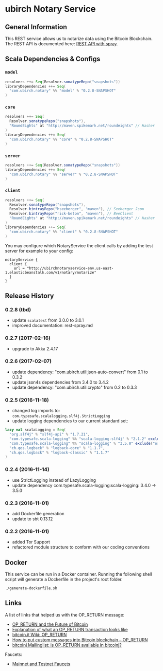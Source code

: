 # ubirch Notary Service

## General Information

This REST service allows us to notarize data using the Bitcoin Blockchain. The REST API is documented here: 
[REST API with spray](rest-spray.md).

## Scala Dependencies & Configs

### `model`

```scala
resolvers ++= Seq(Resolver.sonatypeRepo("snapshots"))
libraryDependencies ++= Seq(
  "com.ubirch.notary" %% "model" % "0.2.8-SNAPSHOT"
)
```

### `core`

```scala
resolvers ++= Seq(
  Resolver.sonatypeRepo("snapshots"),
  "RoundEights" at "http://maven.spikemark.net/roundeights" // Hasher
)
libraryDependencies ++= Seq(
  "com.ubirch.notary" %% "core" % "0.2.8-SNAPSHOT"
)
```

### `server`

```scala
resolvers ++= Seq(Resolver.sonatypeRepo("snapshots"))
libraryDependencies ++= Seq(
  "com.ubirch.notary" %% "server" % "0.2.8-SNAPSHOT"
)
```

### `client`

```scala
resolvers ++= Seq(
  Resolver.sonatypeRepo("snapshots"),
  Resolver.bintrayRepo("hseeberger", "maven"), // Seeberger Json
  Resolver.bintrayRepo("rick-beton", "maven"), // BeeClient
  "RoundEights" at "http://maven.spikemark.net/roundeights" // Hasher
)
libraryDependencies ++= Seq(
  "com.ubirch.notary" %% "client" % "0.2.8-SNAPSHOT"
)
```

You may configure which NotaryService the client calls by adding the test server for example to your config:

    notaryService {
      client {
        url = "http://ubirchnotaryservice-env.us-east-1.elasticbeanstalk.com/v1/notary/notarize"
      }
    }

## Release History

### 0.2.8 (tbd)

* update `scalatest` from 3.0.0 to 3.0.1
* improved documentation: rest-spray.md

### 0.2.7 (2017-02-16)

* upgrade to Akka 2.4.17

### 0.2.6 (2017-02-07)

* update dependency: "com.ubirch.util:json-auto-convert" from 0.1 to 0.3.2
* update json4s dependencies from 3.4.0 to 3.4.2
* update dependency: "com.ubirch.util:crypto" from 0.2 to 0.3.3

### 0.2.5 (2016-11-18)

- changed log imports to: `com.typesafe.scalalogging.slf4j.StrictLogging`
- update logging dependencies to our current standard set:
  
```scala
lazy val scalaLogging = Seq(
  "org.slf4j" % "slf4j-api" % "1.7.21",
  "com.typesafe.scala-logging" %% "scala-logging-slf4j" % "2.1.2" exclude("org.slf4j", "slf4j-api"),
  "com.typesafe.scala-logging" %% "scala-logging" % "3.5.0" exclude("org.slf4j", "slf4j-api"),
  "ch.qos.logback" % "logback-core" % "1.1.7",
  "ch.qos.logback" % "logback-classic" % "1.1.7"
)
```

### 0.2.4 (2016-11-14)

  * use StrictLogging instead of LazyLogging
  * update dependency com.typesafe.scala-logging:scala-logging: 3.4.0 -> 3.5.0

### 0.2.3 (2016-11-01)

  * add Dockerfile generation
  * update to sbt 0.13.12

### 0.2.2 (2016-11-01)

  * added Tor Support
  * refactored module structure to conform with our coding conventions

## Docker

This service can be run in a Docker container. Running the following shell script will generate a Dockerfile in the
project's root folder.

```
./generate-dockerfile.sh
```

## Links

A list of links that helped us with the OP_RETURN message:

* [OP_RETURN and the Future of Bitcoin](http://bitzuma.com/posts/op-return-and-the-future-of-bitcoin/)
* [Explanation of what an OP_RETURN transaction looks like](https://bitcoin.stackexchange.com/questions/29554/explanation-of-what-an-op-return-transaction-looks-like)
* [bitcoin.it Wiki: OP_RETURN](https://en.bitcoin.it/wiki/OP_RETURN)
* [How to put custom messages into Bitcoin blockchain – OP_RETURN](https://www.wlangiewicz.com/2014/10/24/how-to-put-custom-messages-into-bitcoin-blockchain-op_return/)
* [bitcoinj Mailinglist: is OP_RETURN available in bitcoinj?](https://groups.google.com/forum/?fromgroups#!topic/bitcoinj/766ZhvJjIqM)

Faucets:

* [Mainnet and Testnet Faucets](https://en.bitcoin.it/wiki/List_of_faucets)
